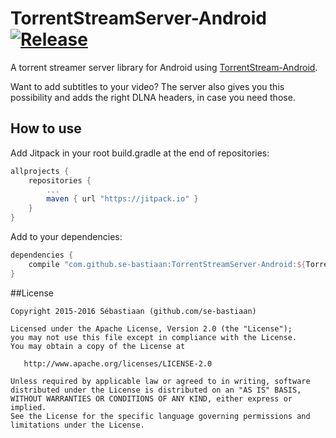 TorrentStreamServer-Android [![Release](https://jitpack.io/v/se-bastiaan/TorrentStreamServer-Android.svg)](https://jitpack.io/#se-bastiaan/TorrentStreamServer-Android)
======

A torrent streamer server library for Android using [TorrentStream-Android](https://github.com/se-bastiaan/torrentstream-android).

Want to add subtitles to your video? The server also gives you this possibility and adds the right DLNA headers, in case you need those.

## How to use

Add Jitpack in your root build.gradle at the end of repositories:
```groovy
allprojects {
    repositories {
        ...
        maven { url "https://jitpack.io" }
    }
}
```

Add to your dependencies:

```groovy
dependencies {
    compile "com.github.se-bastiaan:TorrentStreamServer-Android:${TorrentStreamServerVersion}"
}
```


##License

    Copyright 2015-2016 Sébastiaan (github.com/se-bastiaan)

    Licensed under the Apache License, Version 2.0 (the "License");
    you may not use this file except in compliance with the License.
    You may obtain a copy of the License at

       http://www.apache.org/licenses/LICENSE-2.0

    Unless required by applicable law or agreed to in writing, software
    distributed under the License is distributed on an "AS IS" BASIS,
    WITHOUT WARRANTIES OR CONDITIONS OF ANY KIND, either express or implied.
    See the License for the specific language governing permissions and
    limitations under the License.
